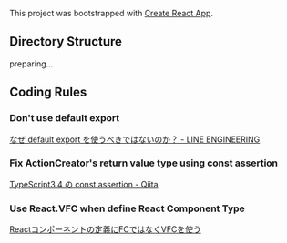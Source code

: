 This project was bootstrapped with [Create React App](https://github.com/facebook/create-react-app).

## Directory Structure
preparing...

## Coding Rules

### Don't use default export
[なぜ default export を使うべきではないのか？ - LINE ENGINEERING](https://engineering.linecorp.com/ja/blog/you-dont-need-default-export/)

### Fix ActionCreator's return value type using const assertion
[TypeScript3.4 の const assertion - Qiita](https://qiita.com/Takepepe/items/f39c249ed31e546ecb7c)

### Use React.VFC when define React Component Type
[Reactコンポーネントの定義にFCではなくVFCを使う](https://ikesyo.hatenablog.com/entry/2020/12/18/141737)
